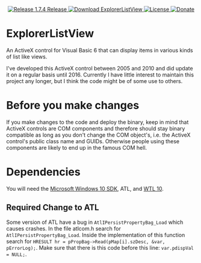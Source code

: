 <p align=center>
  <a href="https://github.com/TimoKunze/ExplorerListView/releases/tag/1.7.4">
    <img alt="Release 1.7.4 Release" src="https://img.shields.io/badge/release-1.7.4-0688CB.svg">
  </a>
  <a href="https://github.com/TimoKunze/ExplorerListView/releases">
    <img alt="Download ExplorerListView" src="https://img.shields.io/badge/download-latest-0688CB.svg">
  </a>
  <a href="https://github.com/TimoKunze/ExplorerListView/blob/master/LICENSE">
    <img alt="License" src="https://img.shields.io/badge/license-MIT-0688CB.svg">
  </a>
  <a href="https://www.paypal.com/xclick/business=TKunze71216%40gmx.de&item_name=ExplorerListView&no_shipping=1&tax=0&currency_code=EUR">
    <img alt="Donate" src="https://img.shields.io/badge/%24-donate-E44E4A.svg">
  </a>
</p>

# ExplorerListView
An ActiveX control for Visual Basic 6 that can display items in various kinds of list like views.

I've developed this ActiveX control between 2005 and 2010 and did update it on a regular basis until 2016. Currently I have little interest to maintain this project any longer, but I think the code might be of some use to others.

# Before you make changes
If you make changes to the code and deploy the binary, keep in mind that ActiveX controls are COM components and therefore should stay binary compatible as long as you don't change the COM object's, i.e. the ActiveX control's public class name and GUIDs. Otherwise people using these components are likely to end up in the famous COM hell.

# Dependencies
You will need the [Microsoft Windows 10 SDK](https://developer.microsoft.com/en-us/windows/downloads/windows-10-sdk), ATL, and [WTL 10](https://sourceforge.net/projects/wtl/).

## Required Change to ATL
Some version of ATL have a bug in ```AtlIPersistPropertyBag_Load``` which causes crashes. In the file atlcom.h search for ```AtlIPersistPropertyBag_Load```. Inside the implementation of this function search for ```HRESULT hr = pPropBag->Read(pMap[i].szDesc, &var, pErrorLog);```. Make sure that there is this code before this line: ```var.pdispVal = NULL;```.
